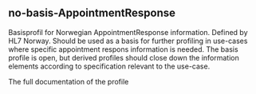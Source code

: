## no-basis-AppointmentResponse

Basisprofil for Norwegian AppointmentResponse information. Defined by HL7 Norway. Should be used as a basis for further profiling in use-cases where specific appointment respons 
information is needed. The basis profile is open, but derived profiles should close down the information elements according to specification relevant to the use-case.<br>

The full documentation of the profile
